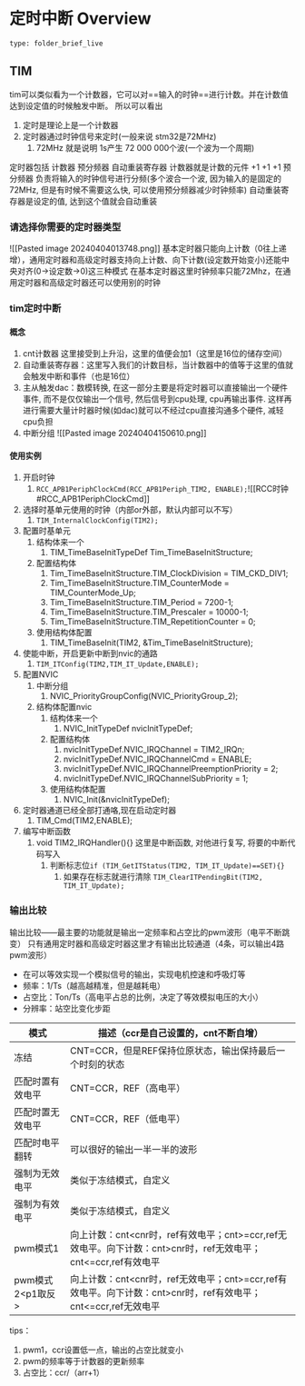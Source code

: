 # 定时中断 Overview
 
```ccard
type: folder_brief_live
```
 
## TIM
tim可以类似看为一个计数器，它可以对==输入的时钟==进行计数。并在计数值达到设定值的时候触发中断。
所以可以看出
1. 定时是理论上是一个计数器
2. 定时器通过时钟信号来定时(一般来说 stm32是72MHz)
	1. 72MHz 就是说明 1s产生 72 000 000个波(一个波为一个周期)

定时器包括 计数器 预分频器 自动重装寄存器
	计数器就是计数的元件 +1 +1 +1
	预分频器 负责将输入的时钟信号进行分频(多个波合一个波, 因为输入的是固定的72MHz, 但是有时候不需要这么快, 可以使用预分频器减少时钟频率)
	自动重装寄存器是设定的值, 达到这个值就会自动重装

### 请选择你需要的定时器类型
![[Pasted image 20240404013748.png]]
基本定时器只能向上计数（0往上递增），通用定时器和高级定时器支持向上计数、向下计数(设定数开始变小)还能中央对齐(0->设定数->0)这三种模式
在基本定时器这里时钟频率只能72Mhz，在通用定时器和高级定时器还可以使用别的时钟
### tim定时中断
#### 概念
1. cnt计数器 这里接受到上升沿，这里的值便会加1（这里是16位的储存空间）
2. 自动重装寄存器：这里写入我们的计数目标，当计数器中的值等于这里的值就会触发中断和事件（也是16位）
3. 主从触发dac：数模转换, 在这一部分主要是将定时器可以直接输出一个硬件事件, 而不是仅仅输出一个信号, 然后信号到cpu处理, cpu再输出事件. 这样再进行需要大量计时器时候(如dac)就可以不经过cpu直接沟通多个硬件, 减轻cpu负担
4. 中断分组
![[Pasted image 20240404150610.png]]


#### 使用实例
1. 开启时钟
	1. `RCC_APB1PeriphClockCmd(RCC_APB1Periph_TIM2, ENABLE);`![[RCC时钟#RCC_APB1PeriphClockCmd]]
2. 选择时基单元使用的时钟（内部or外部，默认内部可以不写）
	1. `TIM_InternalClockConfig(TIM2);`
3. 配置时基单元
	1. 结构体来一个
		1. TIM_TimeBaseInitTypeDef Tim_TimeBaseInitStructure;
	2. 配置结构体
		1. Tim_TimeBaseInitStructure.TIM_ClockDivision = TIM_CKD_DIV1;  
		2. Tim_TimeBaseInitStructure.TIM_CounterMode = TIM_CounterMode_Up;  
		3. Tim_TimeBaseInitStructure.TIM_Period = 7200-1;  
		4. Tim_TimeBaseInitStructure.TIM_Prescaler = 10000-1;  
		5. Tim_TimeBaseInitStructure.TIM_RepetitionCounter = 0;
	3. 使用结构体配置
		1. TIM_TimeBaseInit(TIM2, &Tim_TimeBaseInitStructure);
4. 使能中断，开启更新中断到nvic的通路
	1. `TIM_ITConfig(TIM2,TIM_IT_Update,ENABLE);`
5. 配置NVIC
	1. 中断分组
		1. NVIC_PriorityGroupConfig(NVIC_PriorityGroup_2);
	2. 结构体配置nvic
		1. 结构体来一个
			1. NVIC_InitTypeDef nvicInitTypeDef;
		2. 配置结构体
			1. nvicInitTypeDef.NVIC_IRQChannel = TIM2_IRQn;
			2. nvicInitTypeDef.NVIC_IRQChannelCmd = ENABLE; 
			3. nvicInitTypeDef.NVIC_IRQChannelPreemptionPriority = 2; 
			4. nvicInitTypeDef.NVIC_IRQChannelSubPriority = 1;
		3. 使用结构体配置
			1. NVIC_Init(&nvicInitTypeDef);
6. 定时器通道已经全部打通咯,现在启动定时器
	1. TIM_Cmd(TIM2,ENABLE);
7. 编写中断函数
	1.  void TIM2_IRQHandler(){} 这里是中断函数, 对他进行复写, 将要的中断代码写入
		1. 判断标志位`if (TIM_GetITStatus(TIM2, TIM_IT_Update)==SET){}`
			1. 如果存在标志就进行清除 `TIM_ClearITPendingBit(TIM2, TIM_IT_Update);`
### 输出比较
输出比较——最主要的功能就是输出一定频率和占空比的pwm波形（电平不断跳变）
只有通用定时器和高级定时器这里才有输出比较通道（4条，可以输出4路pwm波形）
- 在可以等效实现一个模拟信号的输出，实现电机控速和呼吸灯等
- 频率：1/Ts（越高越精准，但是越耗电）
- 占空比：Ton/Ts（高电平占总的比例，决定了等效模拟电压的大小）
- 分辨率：站空比变化步距

| 模式             | 描述（ccr是自己设置的，cnt不断自增）                        |
| ---------------- | ------------------------------------------------------------ |
| 冻结             | CNT=CCR，但是REF保持位原状态，输出保持最后一个时刻的状态     |
| 匹配时置有效电平 | CNT=CCR，REF（高电平）                                       |
| 匹配时置无效电平 | CNT=CCR，REF（低电平）                                       |
| 匹配时电平翻转   | 可以很好的输出一半一半的波形                                 |
| 强制为无效电平   | 类似于冻结模式，自定义                                       |
| 强制为有效电平   | 类似于冻结模式，自定义                                       |
| pwm模式1         | 向上计数：cnt<cnr时，ref有效电平；cnt>=ccr,ref无效电平。向下计数：cnt>cnr时，ref无效电平；cnt<=ccr,ref有效电平 |
| pwm模式2<p1取反>         | 向上计数：cnt<cnr时，ref无效电平；cnt>=ccr,ref有效电平。向下计数：cnt>cnr时，ref有效电平；cnt<=ccr,ref无效电平 |

tips：

1. pwm1，ccr设置低一点，输出的占空比就变小
1. pwm的频率等于计数器的更新频率
1. 占空比：ccr/（arr+1）
